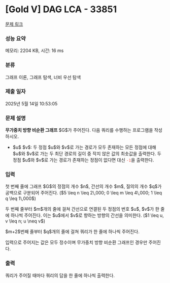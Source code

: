 # [Gold V] DAG LCA - 33851 

[문제 링크](https://www.acmicpc.net/problem/33851) 

### 성능 요약

메모리: 2204 KB, 시간: 16 ms

### 분류

그래프 이론, 그래프 탐색, 너비 우선 탐색

### 제출 일자

2025년 5월 14일 10:53:05

### 문제 설명

<p><strong>무가중치 방향 비순환 그래프</strong> $G$가 주어진다. 다음 쿼리를 수행하는 프로그램을 작성하시오.</p>

<ul>
	<li>$u$ $v$: 두 정점 $u$와 $v$로 가는 경로가 모두 존재하는 모든 정점에 대해 $u$와 $v$로 가는 두 최단 경로의 길이 중 작지 않은 값의 최솟값을 출력한다. 두 정점 $u$와 $v$로 가는 경로가 존재하는 정점이 없다면 대신 <code><span style="color:#e74c3c;">-1</span></code>을 출력한다.</li>
</ul>

### 입력 

 <p>첫 번째 줄에 그래프 $G$의 정점의 개수 $n$, 간선의 개수 $m$, 질의의 개수 $q$가 공백으로 구분되어 주어진다. ($5 \leq n \leq 2\,000; 0 \leq m \leq 4\,000; 1 \leq q \leq 1\,000$)</p>

<p>두 번째 줄부터 $m$개의 줄에 걸쳐 간선으로 연결된 두 정점의 번호 $u$, $v$가 한 줄에 하나씩 주어진다. 이는 $u$에서 $v$로 향하는 방향의 간선을 의미한다. ($1 \leq u, v \leq n; u \neq v$)</p>

<p>$m+2$번째 줄부터 $q$개의 줄에 걸쳐 쿼리가 한 줄에 하나씩 주어진다.</p>

<p>입력으로 주어지는 값은 모두 정수이며 무가중치 방향 비순환 그래프인 경우만 주어진다.</p>

### 출력 

 <p>쿼리가 주어질 때마다 쿼리의 답을 한 줄에 하나씩 출력한다.</p>


